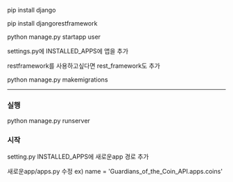 pip install django

pip install djangorestframework

python manage.py startapp user 

settings.py에 INSTALLED_APPS에 앱을 추가 

restframework를 사용하고싶다면 rest_framework도 추가

python manage.py makemigrations 

----
### 실행

python manage.py runserver

### 시작

setting.py INSTALLED_APPS에 새로운app 경로 추가

새로운app/apps.py 수정 
ex) name = 'Guardians_of_the_Coin_API.apps.coins'

